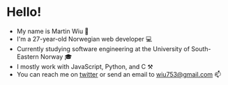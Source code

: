 # Hello! 
- My name is Martin Wiu 👦
- I'm a 27-year-old Norwegian web developer 💻
- Currently studying software engineering at the University of South-Eastern Norway 🎓
- I mostly work with JavaScript, Python, and C ⚒
- You can reach me on [twitter](https://twitter.com/wiu753) or send an email to wiu753@gmail.com 📫
